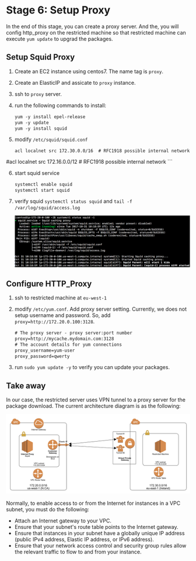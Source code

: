 # Stage 6: Setup Proxy

In the end of this stage, you can create a proxy server. And the, you will config http_proxy on the restricted machine so that restricted machine can execute `yum update` to upgrad the packages.

## Setup Squid Proxy

1. Create an EC2 instance using centos7. The name tag is `proxy`.
2. Create an ElasticIP and assicate to `proxy` instance.
3. ssh to `proxy` server.
4. run the following commands to install:

	```
	yum -y install epel-release
	yum -y update
	yum -y install squid
	```

5. modify `/etc/squid/squid.conf`

	```
	acl localnet src 172.30.0.0/16  # RFC1918 possible internal network
#acl localnet src 172.16.0.0/12 # RFC1918 possible internal network
	```

6. start squid service

	```
	systemctl enable squid
	systemctl start squid
	```
7. verify squid `systemctl status squid` and `tail -f /var/log/squid/access.log` 

	![](images/lab6/0-squid-status.png)

## Configure HTTP_Proxy

1. ssh to restricted machine at `eu-west-1`
2. modify `/etc/yum.conf`. Add proxy server setting. Currently, we does not setup username and password. So, add `proxy=http://172.20.0.100:3128`.

	```
	# The proxy server - proxy server:port number
	proxy=http://mycache.mydomain.com:3128
	# The account details for yum connections
	proxy_username=yum-user
	proxy_password=qwerty
	```
3. run `sudo yum update -y` to verify you can update your packages.

## Take away

In our case, the restricted server uses VPN tunnel to a proxy server for the package download. The current architecture diagram is as the following:

![](images/lab6/1-architecture.png)

Normally, to enable access to or from the Internet for instances in a VPC subnet, you must do the following:

- Attach an Internet gateway to your VPC.
- Ensure that your subnet's route table points to the Internet gateway.
- Ensure that instances in your subnet have a globally unique IP address (public IPv4 address, Elastic IP address, or IPv6 address).
- Ensure that your network access control and security group rules allow the relevant traffic to flow to and from your instance.


